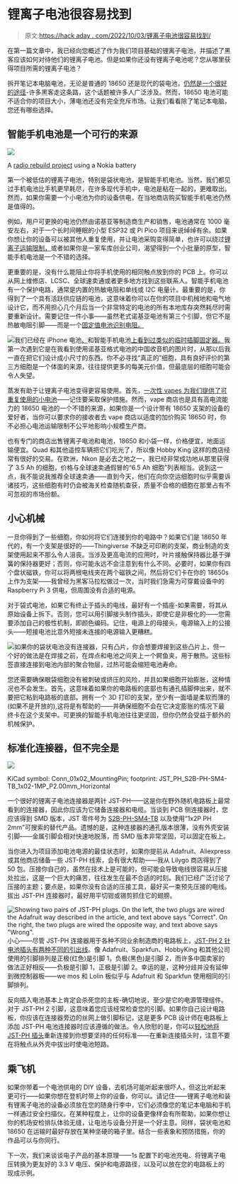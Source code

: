 # 锂离子电池很容易找到

> 原文:[https://hack aday . com/2022/10/03/锂离子电池很容易找到/](https://hackaday.com/2022/10/03/lithium-ion-batteries-are-easy-to-find/)

在第一篇文章中，我已经向您概述了作为我们项目基础的锂离子电池，并描述了黑客应该如何对待他们的锂离子电池。但是如果你还没有锂离子电池呢？您从哪里获得项目所需的锂离子电池？

拆开笔记本电脑电池，无论是普通的 18650 还是现代的袋电池，[仍然是一个很好的途径](https://hackaday.com/2011/09/19/things-to-do-with-your-laptop-batteries-when-theyre-dead/)-许多黑客走这条路，这个话题被许多人广泛涉及。然而，18650 电池可能不适合你的项目大小，薄电池还没有完全充斥市场。让我们看看除了笔记本电脑，您还有哪些选择。

## 智能手机电池是一个可行的来源

![](../Images/0d59ce83683b53ba4b896c2c2faf9b84.png)

A [radio rebuild project](https://19max63.wordpress.com/a-lithium-battery-for-the-hanrongda-hrd-310-radio/) using a Nokia battery

第一个被低估的锂离子电池，特别是袋状电池，是智能手机电池。当然，我们都见过手机电池比手机更早耗尽，在许多现代手机中，电池是粘在一起的，更难取出。然而，如果你需要一个小电池为你的设备供电，在当地商店购买智能手机电池仍然是值得的。

例如，用户可更换的电池仍然由诺基亚等制造商生产和销售，电池通常在 1000 毫安左右，对于一个长时间睡眠的小型 ESP32 或 Pi Pico 项目来说绰绰有余。如果你想让你的设备可以被其他人重复使用，并让电池采购变得简单，也许可以绕过[锂离子运输限制，](https://twitter.com/dongsentech/status/1012613847755059200)或者如果你是一家车库创业公司，渴望得到一个小批量的原型，智能手机电池是一个不错的选择。

更重要的是，没有什么能阻止你将手机使用的相同触点放到你的 PCB 上。你可以从网上维修店、LCSC、全球速卖通或者更多地方找到这些联系人。智能手机电池有一个保护电路，通常是内置的热敏电阻和单线或 I2C 电量计。最重要的是，你得到了一个具有活跃供应链的电池，这意味着你可以在你的项目中机械地和电气地设计它，而不用担心几个月后当一个非常特定的电池的所有本地库存突然耗尽时需要重新设计。需要记住一件小事——虽然老式诺基亚电池有第三个引脚，但它不是热敏电阻引脚——而是一个[固定值电池识别电阻。](https://pinoutguide.com/CellularPhones-A-N/nokia_bl-4c_battery_pinout.shtml)

![](../Images/4444bef858c16d2f2df12c39e3a7381b.png)我们已经在 iPhone 电池[、](https://mozzwald.com/articles/2016/08/01/iphone-battery-charger-tester-breakout-and-hdq-gas-gauge-stats)和智能手机电池[上看到过类似的临时插脚固定器。](https://hackaday.com/2014/07/16/finally-an-easy-to-make-holder-for-lithium-ion-batteries/)我第一次遇到它是在我看到使用诺基亚格式电池的中国收音机的图片时，从那以后我一直在把它们设计成小尺寸的东西。你不必寻找“真正的”细胞，具有良好评价的第三方细胞是一个体面的来源，往往提供更多的每美元价值，但最底层的细胞可能会令人失望。

蒸发有助于让锂离子电池变得更容易使用。首先，[一次性 vapes 为我们提供了可重复使用的小电池](https://hackaday.com/2022/05/05/2022-hackaday-prize-disposable-vape-pens-turned-project-parts/)——记住要采取保护措施。然而，vape 商店也是具有高电流能力的 18650 电池的一个不错的来源，如果你是一个设计带有 18650 支架的设备的爱好者，当你可以要求你的接收者去 vape 商店以适度的加价购买 18650 时，你不必担心电池运输限制不公平地影响小规模生产商。

也有专门的商店出售锂离子电池和电池，18650 和小袋一样，价格便宜，地面运输便宜。Quad 和其他遥控车辆把它们吃光了，所以像 Hobby King 这样的商店经常有很好的交易。在欧洲，Nkon 是必去之地之一，我已经非常成功地从那里获得了 3.5 Ah 的细胞，价格与全球速卖通假冒的“6.5 Ah 细胞”列表相当。说到这一点，我不能说我推荐全球速卖通——直到今天，他们在向你空运细胞时似乎需要诉诸技巧，这些细胞有时仍会被海关检查随机查获，质量不合格的细胞在那里占有不可忽视的市场份额。

## 小心机械

一旦你得到了一些细胞，你如何将它们连接到你的电路中？如果它们是 18650 年代的，有一个支架是很好的——Thingiverse 不缺乏可印刷的支架，商业制造的支架使用起来不那么令人沮丧。当涉及更高电流的应用时，叶片接触保持器比基于弹簧的保持器更好；否则，你可能永远不会注意到有什么不同。必要时，如果你有四个盘状磁铁，你可以将两根电线夹在两个磁铁之间，然后将它们卡在你的 18650s 上作为支架——我曾经为黑客马拉松做过一次，当时我们急需为可穿戴设备中的 Raspberry Pi 3 供电，但周围没有合适的电源。

对于袋式电池，如果它有终止于插头的电线，最好有一个插座-如果需要，将其从原始设备上拆下。否则，您可以用引脚接头制作插头，即使它是非极化的——您需要添加自己的极性机制，即颜色编码。记住，电源上的母接头，电源输入上的公接头——短接电池比意外短接未连接的电源输入更糟糕。

![](../Images/a3ec820d0dba4bd054bbb99a7466f245.png)如果你的袋状电池没有连接器，只有凸片，你会想要焊接到这些凸片上，但一个好的做法是在焊接之前，在焊点和电池之间夹上一个鳄鱼夹，用于散热。这些标签直接连接到电池内部的聚合物层，过热可能会缩短电池寿命。

您还需要确保眼袋细胞没有被刺破或挤压的风险，并且如果细胞开始膨胀，这种情况也不会发生。首先，这意味着如果你的电路板的底部也有通孔插脚伸出来，就不要把它粘到电路板的底部。拥有一个 3D 打印的支架，至少有一面墙是柔软而薄的(如果不是开放的),这将是有帮助的——并确保细胞不会在它决定膨胀的情况下最终卡在这个支架中。可更换的智能手机电池往往更坚固，但你仍然会受益于额外的机械保护。

## 标准化连接器，但不完全是

![](../Images/92d0e1c612524a32d8ae2dd8a05f8fee.png)

KiCad symbol: Conn_01x02_MountingPin; footprint: JST_PH_S2B-PH-SM4-TB_1x02-1MP_P2.00mm_Horizontal

一个很好的锂离子电池连接器是两针 JST-PH——这是你在野外随机电路板上最常看到的连接器，因此你应该为它储备连接器和电缆。当谈到 PCB 侧连接器时，您应该得到 SMD 版本，JST 零件号为 [S2B-PH-SM4-TB](https://www.findchips.com/search/S2B-PH-SM4-TB) 以及使用“1x2P PH 2mm”可搜索的替代产品。遗憾的是，这种连接器的通孔版本很薄，没有外壳安装引脚——金属引脚会相对快速地脱落，而 SMD 版本非常坚固，可以固定在板上。

当你进入为项目添加电池电源的最佳状态时，如果你提前从 Adafruit、Aliexpress 或其他商店储备一些 JST-PH 线索，会有很大帮助——我从 Lilygo 商店得到了 50 包。压接你自己的，虽然在技术上是可能的，但可能会导致电线很容易从压接处拉出，这是一个巨大的痛苦，往往发生在最不合适的时刻。我们已经广泛讨论了压接的主题；要点是，如果你没有合适的压接工具，最好买一束预先压接的电线。拔出 JST-PH 连接器时，最好用平切钳或锡剪抓住它的翅膀。

![Showing two pairs of JST-PH plugs. On the left, the two plugs are wired the Adafruit way described in the article, and text above says "Correct". On the right, the two plugs are wired the opposite way, and text above says "Wrong".](../Images/d0f572a6cd89489a916c8d082a6afe8e.png)小心——尽管 JST-PH 连接器用于各种不同业余制造商的电路板上，[JST-PH 2 针电池插头有两种不同的引出线](https://community.particle.io/t/why-isnt-battery-polarity-always-the-same-in-jst-pins/44474/4)。像 Adafruit、Sparkfun、HobbyKing 和其他公司使用的引脚排列是正极(红色)是引脚 1，负极(黑色)是引脚 2，而许多中国卖家的做法正好相反——负极是引脚 1，正极是引脚 2。幸运的是，这种分歧并没有延伸到微控制器板——we mos 和 Lolin 板似乎与 Adafruit 和 Sparkfun 使用相同的引脚排列。

反向插入电池基本上肯定会杀死您的主板-确切地说，至少是它的电源管理组件。对于 JST-PH 2 引脚，这意味着您应该经常检查您的引脚。如果你自己设计电路板，你应该在连接器旁边的丝网上做引脚标记，这是更多 PCB 设计师在电路板上添加 JST-PH 电池连接器时应该遵循的做法。令人欣慰的是，你可以[轻松地将 JST-PH 插头](https://docs.particle.io/hardware/power/batteries/#reversing-polarity)重新连接到你想要坚持的任何标准——在重新连接插头时，注意不要在将触点从外壳中拔出时使电池短路。

## 乘飞机

如果你带着一个电池供电的 DIY 设备，去机场可能听起来很吓人，但这比听起来更可行——如果你想在登机时带上你的设备，你可以。请记住——锂离子电池和装有锂离子电池的设备必须放在您的随身行李中，它们必须像您的笔记本电脑和手机一样通过安全扫描仪。在某种程度上，让你的设备更像样会有所帮助，如果你想让你的机场安检排队体验无缝，让电池与设备分开是一个好主意。同样，袋状电池和 18650 在运输时最好存放在某种坚硬的箱子里。结合一些表象和预防措施，你的作品可以与你同行。

下一次，我们来谈谈电子产品的基本原理——1s 配置下的电池充电、将锂离子电压转换为更友好的 3.3 V 电压、保护和电源路径，以及可以放在您的电路板上的现成示例。